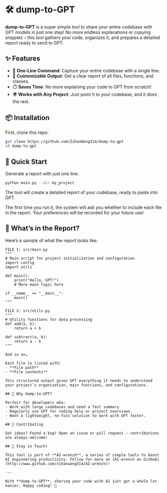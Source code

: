
# 🛠️ dump-to-GPT

**dump-to-GPT** is a super simple tool to share your entire codebase with GPT models in just one step! No more endless explanations or copying snippets – this tool gathers your code, organizes it, and prepares a detailed report ready to send to GPT.

## ✨ Features

- 🚀 **One-Line Command**: Capture your entire codebase with a single line.
- 📝 **Customizable Output**: Get a clear report of all files, functions, and classes.
- ⏱️ **Saves Time**: No more explaining your code to GPT from scratch!
- 🌍 **Works with Any Project**: Just point it to your codebase, and it does the rest.

## 📦 Installation

First, clone this repo:

```bash
git clone https://github.com/ZihanWang314/dump-to-gpt
cd dump-to-gpt
```

## 🚀 Quick Start

Generate a report with just one line:

```bash
python main.py --dir my_project
```

The tool will create a detailed report of your codebase, ready to paste into GPT. 

The first time you run it, the system will ask you whether to include each file in the report. Your preferences will be recorded for your future use!

## 📄 What’s in the Report?

Here’s a sample of what the report looks like:

```
FILE 1: src/main.py
"""
# Main script for project initialization and configuration
import config
import utils

def main():
    print("Hello, GPT!")
    # More main logic here

if __name__ == "__main__":
    main()
"""

FILE 2: src/utils.py
"""
# Utility functions for data processing
def add(a, b):
    return a + b

def subtract(a, b):
    return a - b
"""

And so on…

Each file is listed with:
- **File path**
- **File contents** 

This structured output gives GPT everything it needs to understand your project’s organization, main functions, and configurations.

## 🤔 Why dump-to-GPT?

Perfect for developers who:
- Work with large codebases and need a fast summary.
- Regularly use GPT for coding help or project overviews.
- Want a lightweight, no-fuss solution to work with GPT faster.

## 🤝 Contributing

Got ideas? Found a bug? Open an issue or pull request – contributions are always welcome!

## 📢 Stay in Touch!

This tool is part of **AI-wrench**, a series of simple tools to boost AI engineering productivity. Follow for more at [AI-wrench on GitHub](http://www.github.com/zihanwang314/AI-wrench)!

---

With **dump-to-GPT**, sharing your code with AI just got a whole lot easier. Happy coding! 🚀
